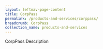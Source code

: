 ```yaml
---
layout: leftnav-page-content
title: CorpPass
permalink: /products-and-services/corppass/
breadcrumb: CorpPass
collection_name: products-and-services
---
```

CorpPass Description

